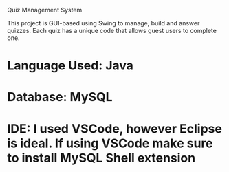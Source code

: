 Quiz Management System

This project is GUI-based using Swing to manage, build and answer quizzes. Each quiz has a unique code that allows guest users to complete one.

# Language Used: Java
# Database: MySQL

# IDE: I used VSCode, however Eclipse is ideal. **If using VSCode make sure to install MySQL Shell extension**